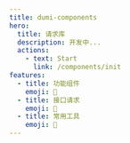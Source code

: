 ```yaml
---
title: dumi-components
hero:
  title: 请求库
  description: 开发中...
  actions:
    - text: Start
      link: /components/init
features:
  - title: 功能组件
    emoji: 💎
  - title: 接口请求
    emoji: 🌈
  - title: 常用工具
    emoji: 🚀
---
```



